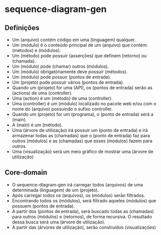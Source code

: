 # sequence-diagram-gen
## Definições
* Um (arquivo) contém código em uma (linguagem) qualquer.
* Um (módulo) é o conteúdo principal de um (arquivo) que contém: (métodos) e (módulos).
* Um (método) pode possuir (asserções) que definem (retorno) ou (chamada).
* Um (módulo) pode (chamar) outros (módulos).
* Um (módulo) obrigatóriamente deve possuir (métodos).
* Um (módulo) pode possuir (pontos de entrada).
* Um (projeto) pode possuir vários (pontos de entrada).
* Quando um (projeto) for uma (API), os (pontos de entrada) serão as (actions) de uma (controller).
* Uma (action) é um (método) de uma (controller).
* Uma (controller) é um (módulo) localizado no pacote web e/ou com o nome do (arquivo) possuindo o sufixo controller.
* Quando um (projeto) for um (programa), o (ponto de entrada) será a (main).
* A (main) é um (método).
* Uma (árvore de utilização) irá possuir um (ponto de entrada) e irá
armazenar todas as (chamadas) que o (ponto de entrada) faz para outros (módulos) e as (chamadas) que esses (módulos) fazem para outros.
* Uma (visualização) será um meio gráfico de mostrar uma (árvore de utilização)

## Core-domain
* O sequence-diagram-gen irá carregar todos (arquivos) de uma determinada (linguagem) de um (projeto).
* Após carregar todos os (arquivos), os (módulos) serão filtrados.
* Encontrando todos os (módulos), será filtrado aqueles (módulos) que possuem (pontos de entrada).
* A partir dos (pontos de entrada), será buscado todas as (chamadas) para outros (módulos) e (retornos), de forma recursiva. O resultado dessa busca será uma (árvore de utilização).
* A partir das (árvores de utilização), serão construídos (visualizações)
